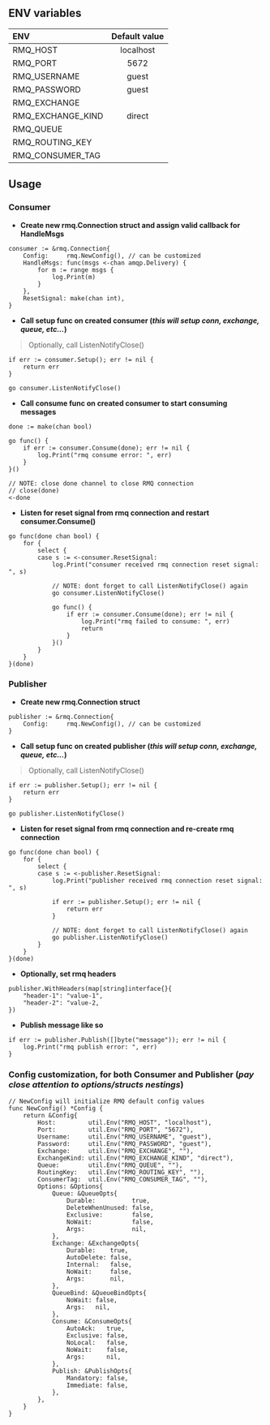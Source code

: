 ## ENV variables

| ENV                | Default value |
|:-------------------|:-------------:|
| RMQ_HOST           | localhost     |
| RMQ_PORT           | 5672          |
| RMQ_USERNAME       | guest         |
| RMQ_PASSWORD       | guest         |
| RMQ_EXCHANGE       |               |
| RMQ_EXCHANGE_KIND  | direct        |
| RMQ_QUEUE          |               |
| RMQ_ROUTING_KEY    |               |
| RMQ_CONSUMER_TAG   |               |

## Usage

### Consumer

* **Create new rmq.Connection struct and assign valid callback for HandleMsgs**
```
consumer := &rmq.Connection{
    Config:     rmq.NewConfig(), // can be customized
    HandleMsgs: func(msgs <-chan amqp.Delivery) {
        for m := range msgs {
            log.Print(m)
        }
    },
    ResetSignal: make(chan int),
}
```

* **Call setup func on created consumer (*this will setup conn, exchange, queue, etc...*)**
> Optionally, call ListenNotifyClose()
```
if err := consumer.Setup(); err != nil {
    return err
}

go consumer.ListenNotifyClose()
```

* **Call consume func on created consumer to start consuming messages**
```
done := make(chan bool)

go func() {
    if err := consumer.Consume(done); err != nil {
        log.Print("rmq consume error: ", err)
    }
}()

// NOTE: close done channel to close RMQ connection
// close(done)
<-done
```

* **Listen for reset signal from rmq connection and restart consumer.Consume()**
```
go func(done chan bool) {
	for {
		select {
		case s := <-consumer.ResetSignal:
			log.Print("consumer received rmq connection reset signal: ", s)

			// NOTE: dont forget to call ListenNotifyClose() again
			go consumer.ListenNotifyClose()

			go func() {
				if err := consumer.Consume(done); err != nil {
					log.Print("rmq failed to consume: ", err)
					return
				}
			}()
		}
	}
}(done)
```

### Publisher

* **Create new rmq.Connection struct**
```
publisher := &rmq.Connection{
    Config:     rmq.NewConfig(), // can be customized
}
```

* **Call setup func on created publisher (*this will setup conn, exchange, queue, etc...*)**
> Optionally, call ListenNotifyClose()
```
if err := publisher.Setup(); err != nil {
    return err
}

go publisher.ListenNotifyClose()
```

* **Listen for reset signal from rmq connection and re-create rmq connection**
```
go func(done chan bool) {
	for {
		select {
		case s := <-publisher.ResetSignal:
			log.Print("publisher received rmq connection reset signal: ", s)

			if err := publisher.Setup(); err != nil {
				return err
			}

			// NOTE: dont forget to call ListenNotifyClose() again
			go publisher.ListenNotifyClose()
		}
	}
}(done)
```

* **Optionally, set rmq headers**
```
publisher.WithHeaders(map[string]interface{}{
    "header-1": "value-1",
    "header-2": "value-2,
})
```

* **Publish message like so**
```
if err := publisher.Publish([]byte("message")); err != nil {
    log.Print("rmq publish error: ", err)
}
```

### Config customization, for both Consumer and Publisher (*pay close attention to options/structs nestings*)
```
// NewConfig will initialize RMQ default config values
func NewConfig() *Config {
	return &Config{
		Host:         util.Env("RMQ_HOST", "localhost"),
		Port:         util.Env("RMQ_PORT", "5672"),
		Username:     util.Env("RMQ_USERNAME", "guest"),
		Password:     util.Env("RMQ_PASSWORD", "guest"),
		Exchange:     util.Env("RMQ_EXCHANGE", ""),
		ExchangeKind: util.Env("RMQ_EXCHANGE_KIND", "direct"),
		Queue:        util.Env("RMQ_QUEUE", ""),
		RoutingKey:   util.Env("RMQ_ROUTING_KEY", ""),
		ConsumerTag:  util.Env("RMQ_CONSUMER_TAG", ""),
		Options: &Options{
			Queue: &QueueOpts{
				Durable:          true,
				DeleteWhenUnused: false,
				Exclusive:        false,
				NoWait:           false,
				Args:             nil,
			},
			Exchange: &ExchangeOpts{
				Durable:    true,
				AutoDelete: false,
				Internal:   false,
				NoWait:     false,
				Args:       nil,
			},
			QueueBind: &QueueBindOpts{
				NoWait: false,
				Args:   nil,
			},
			Consume: &ConsumeOpts{
				AutoAck:   true,
				Exclusive: false,
				NoLocal:   false,
				NoWait:    false,
				Args:      nil,
			},
			Publish: &PublishOpts{
				Mandatory: false,
				Immediate: false,
			},
		},
	}
}
```
